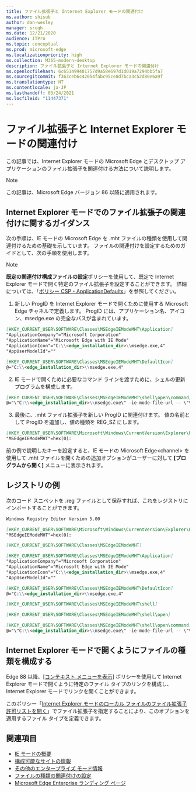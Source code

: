 ```yaml
---
title: ファイル拡張子と Internet Explorer モードの関連付け
ms.author: shisub
author: dan-wesley
manager: srugh
ms.date: 12/21/2020
audience: ITPro
ms.topic: conceptual
ms.prod: microsoft-edge
ms.localizationpriority: high
ms.collection: M365-modern-desktop
description: ファイル拡張子と Internet Explorer モードの関連付け
ms.openlocfilehash: 6c651499401757d9a58e697d1d019a7294bb5fa7
ms.sourcegitcommit: f363ceb6c42054fabc95ce8d7bca3c52d80e6a9f
ms.translationtype: HT
ms.contentlocale: ja-JP
ms.lasthandoff: 03/24/2021
ms.locfileid: "11447371"
---
```

# <a name="associate-file-extensions-with-internet-explorer-mode"></a>ファイル拡張子と Internet Explorer モードの関連付け

この記事では、Internet Explorer モードの Microsoft Edge とデスクトップ アプリケーションのファイル拡張子を関連付ける方法について説明します。

> [!NOTE]
> この記事は、Microsoft Edge バージョン 86 以降に適用されます。

## <a name="guidance-for-file-extension-association-with-internet-explorer-mode"></a>Internet Explorer モードでのファイル拡張子の関連付けに関するガイダンス

次の手順は、IE モードの Microsoft Edge を .mht ファイルの種類を使用して関連付けるための基礎を示しています。 ファイルの関連付けを設定するためのガイドとして、次の手順を使用します。

> [!NOTE]
> **既定の関連付け構成ファイルの設定**ポリシーを使用して、既定で Internet Explorer モードで開く特定のファイル拡張子を設定することができます。 詳細については、「[ポリシー CSP - ApplicationDefaults](/windows/client-management/mdm/policy-csp-applicationdefaults#applicationdefaults-defaultassociationsconfiguration)」を参照してください。

1. 新しい ProgID を Internet Explorer モードで開くために使用する Microsoft Edge チャネルで定義します。 ProgID には、アプリケーション名、アイコン、msedge.exe の完全なパスが含まれています。

```markdown
[HKEY_CURRENT_USER\SOFTWARE\Classes\MSEdgeIEModeMHT\Application]
"ApplicationCompany"="Microsoft Corporation"
"ApplicationName"="Microsoft Edge with IE Mode"
"ApplicationIcon"="C:\\<edge_installation_dir>\\msedge.exe,4"
"AppUserModelId"=""
```

```markdown
[HKEY_CURRENT_USER\SOFTWARE\Classes\MSEdgeIEModeMHT\DefaultIcon]
@="C:\\<edge_installation_dir>\\msedge.exe,4"
```

2. IE モードで開くために必要なコマンド ラインを渡すために、シェルの更新プログラムを構成します。

```markdown
[HKEY_CURRENT_USER\SOFTWARE\Classes\MSEdgeIEModeMHT\shell\open\command]
@="\"C:\\<edge_installation_dir>\\msedge.exe\" -ie-mode-file-url -- \"%1\""
```

3. 最後に、.mht ファイル拡張子を新しい ProgID に関連付けます。 値の名前として ProgID を追加し、値の種類を REG_SZ にします。

```markdown
[HKEY_CURRENT_USER\SOFTWARE\Microsoft\Windows\CurrentVersion\Explorer\FileExts\.mht\OpenWithProgids]
"MSEdgeIEModeMHT"=hex(0):
```

前の例で説明したキーを設定すると、IE モードの Microsoft Edge\<channel\> を使用して .mht ファイルを開くための追加オプションがユーザーに対して **[プログラムから開く]** メニューに表示されます。

## <a name="registry-example"></a>レジストリの例

次のコード スニペットを .reg ファイルとして保存すれば、これをレジストリにインポートすることができます。

```markdown
Windows Registry Editor Version 5.00

[HKEY_CURRENT_USER\SOFTWARE\Microsoft\Windows\CurrentVersion\Explorer\FileExts\.mht\OpenWithProgids]
"MSEdgeIEModeMHT"=hex(0):

[HKEY_CURRENT_USER\SOFTWARE\Classes\MSEdgeIEModeMHT]

[HKEY_CURRENT_USER\SOFTWARE\Classes\MSEdgeIEModeMHT\Application]
"ApplicationCompany"="Microsoft Corporation"
"ApplicationName"="Microsoft Edge with IE Mode"
"ApplicationIcon"="C:\\<edge_installation_dir>\\msedge.exe,4"
"AppUserModelId"=""

[HKEY_CURRENT_USER\SOFTWARE\Classes\MSEdgeIEModeMHT\DefaultIcon]
@="C:\\<edge_installation_dir>\\msedge.exe,4"

[HKEY_CURRENT_USER\SOFTWARE\Classes\MSEdgeIEModeMHT\shell]

[HKEY_CURRENT_USER\SOFTWARE\Classes\MSEdgeIEModeMHT\shell\open]

[HKEY_CURRENT_USER\SOFTWARE\Classes\MSEdgeIEModeMHT\shell\open\command]
@="\"C:\\<edge_installation_dir>\\msedge.exe\" -ie-mode-file-url -- \"%1\""

```
## <a name="configuring-file-types-to-open-in-internet-explorer-mode"></a>Internet Explorer モードで開くようにファイルの種類を構成する

Edge 88 以降、[[コンテキスト メニューを表示]](./microsoft-edge-policies.md#show-context-menu-to-open-a-link-in-internet-explorer-mode) ポリシーを使用して Internet Explorer モードで開くように特定のファイル タイプのリンクを構成し、Internet Explorer モードでリンクを開くことができます。 

このポリシー「[Internet Explorer モードのローカル ファイルのファイル拡張子許可リストを開く](./microsoft-edge-policies.md#internetexplorerintegrationlocalfileextensionallowlist)」でファイル拡張子を指定することにより、このオプションを適用するファイル タイプを定義できます。 

## <a name="see-also"></a>関連項目

- [IE モードの概要](./edge-ie-mode.md)
- [構成可能なサイトの情報](./edge-learnmore-configurable-sites-ie-mode.md)
- [その他のエンタープライズ モード情報](/internet-explorer/ie11-deploy-guide/enterprise-mode-overview-for-ie11)
- [ファイルの種類の関連付けの設定](/windows/win32/shell/fa-file-types)
- [Microsoft Edge Enterprise ランディング ページ](https://aka.ms/EdgeEnterprise)